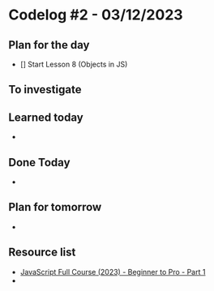 # Codelog #2 - 03/12/2023


## Plan for the day
- [] Start Lesson 8 (Objects in JS)


## To investigate


## Learned today
- 


## Done Today
- 


## Plan for tomorrow
- 


## Resource list
- [JavaScript Full Course (2023) - Beginner to Pro - Part 1](https://www.youtube.com/watch?v=SBmSRK3feww&list=PLghkhsW32AScslc5-k7f9A7cOFJI6gZbv&index=9)
- 

